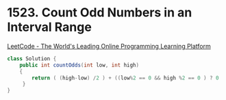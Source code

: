 # 1523. Count Odd Numbers in an Interval Range

[LeetCode - The World's Leading Online Programming Learning Platform](https://leetcode.com/problems/count-odd-numbers-in-an-interval-range/)

```java
class Solution {
    public int countOdds(int low, int high) 
    {             
        return ( (high-low) /2 ) + ((low%2 == 0 && high %2 == 0 ) ? 0 : 1);
     }
}
```